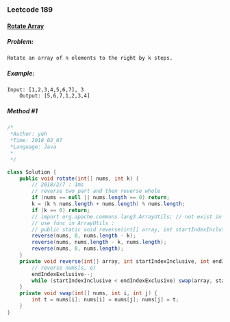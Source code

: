 


### Leetcode 189
#### [Rotate Array](https://leetcode.com/problems/rotate-array)

  

##### ***Problem:***

	Rotate an array of n elements to the right by k steps.
	
##### ***Example:***

    Input: [1,2,3,4,5,6,7], 3
        Output: [5,6,7,1,2,3,4]


##### *Method #1*
``` java
/*
 *Author: yeh
 *Time: 2018_02_07
 *Language: Java
 *
 */

class Solution {
    public void rotate(int[] nums, int k) {
        // 2018/2/7 : 1ms
        // reverse two part and then reverse whole
        if (nums == null || nums.length == 0) return;
        k = (k % nums.length + nums.length) % nums.length;
        if (k == 0) return;
        // import org.apache.commons.lang3.ArrayUtils; // not exist in oj
        // use func in ArrayUtils : 
        // public static void reverse(int[] array, int startIndexInclusive, int endIndexExclusive)
        reverse(nums, 0, nums.length - k);
        reverse(nums, nums.length - k, nums.length);
        reverse(nums, 0, nums.length);
    }
    private void reverse(int[] array, int startIndexInclusive, int endIndexExclusive) {
        // reverse nums[s, e)
        endIndexExclusive--;
        while (startIndexInclusive < endIndexExclusive) swap(array, startIndexInclusive++, endIndexExclusive--);
    }
    private void swap(int[] nums, int i, int j) {
        int t = nums[i]; nums[i] = nums[j]; nums[j] = t;
    }
}



```








